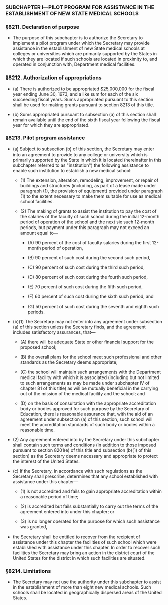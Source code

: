 ### SUBCHAPTER I—PILOT PROGRAM FOR ASSISTANCE IN THE ESTABLISHMENT OF NEW STATE MEDICAL SCHOOLS

### §8211. Declaration of purpose
* The purpose of this subchapter is to authorize the Secretary to implement a pilot program under which the Secretary may provide assistance in the establishment of new State medical schools at colleges or universities which are primarily supported by the States in which they are located if such schools are located in proximity to, and operated in conjunction with, Department medical facilities.

### §8212. Authorization of appropriations
* (a) There is authorized to be appropriated $25,000,000 for the fiscal year ending June 30, 1973, and a like sum for each of the six succeeding fiscal years. Sums appropriated pursuant to this section shall be used for making grants pursuant to section 8213 of this title.

* (b) Sums appropriated pursuant to subsection (a) of this section shall remain available until the end of the sixth fiscal year following the fiscal year for which they are appropriated.

### §8213. Pilot program assistance
* (a) Subject to subsection (b) of this section, the Secretary may enter into an agreement to provide to any college or university which is primarily supported by the State in which it is located (hereinafter in this subchapter referred to as "institution") the following assistance to enable such institution to establish a new medical school:

  * (1) The extension, alteration, remodeling, improvement, or repair of buildings and structures (including, as part of a lease made under paragraph (1), the provision of equipment) provided under paragraph (1) to the extent necessary to make them suitable for use as medical school facilities.

  * (2) The making of grants to assist the institution to pay the cost of the salaries of the faculty of such school during the initial 12-month period of operation of the school and the next six such 12-month periods, but payment under this paragraph may not exceed an amount equal to—

    * (A) 90 percent of the cost of faculty salaries during the first 12-month period of operation,

    * (B) 90 percent of such cost during the second such period,

    * (C) 90 percent of such cost during the third such period,

    * (D) 80 percent of such cost during the fourth such period,

    * (E) 70 percent of such cost during the fifth such period,

    * (F) 60 percent of such cost during the sixth such period, and

    * (G) 50 percent of such cost during the seventh and eighth such periods.


* (b)(1) The Secretary may not enter into any agreement under subsection (a) of this section unless the Secretary finds, and the agreement includes satisfactory assurances, that—

  * (A) there will be adequate State or other financial support for the proposed school;

  * (B) the overall plans for the school meet such professional and other standards as the Secretary deems appropriate;

  * (C) the school will maintain such arrangements with the Department medical facility with which it is associated (including but not limited to such arrangements as may be made under subchapter IV of chapter 81 of this title) as will be mutually beneficial in the carrying out of the mission of the medical facility and the school; and

  * (D) on the basis of consultation with the appropriate accreditation body or bodies approved for such purpose by the Secretary of Education, there is reasonable assurance that, with the aid of an agreement under subsection (a) of this section, such school will meet the accreditation standards of such body or bodies within a reasonable time.


* (2) Any agreement entered into by the Secretary under this subchapter shall contain such terms and conditions (in addition to those imposed pursuant to section 8201(e) of this title and subsection (b)(1) of this section) as the Secretary deems necessary and appropriate to protect the interest of the United States.

* (c) If the Secretary, in accordance with such regulations as the Secretary shall prescribe, determines that any school established with assistance under this chapter—

  * (1) is not accredited and fails to gain appropriate accreditation within a reasonable period of time;

  * (2) is accredited but fails substantially to carry out the terms of the agreement entered into under this chapter; or

  * (3) is no longer operated for the purpose for which such assistance was granted,


* the Secretary shall be entitled to recover from the recipient of assistance under this chapter the facilities of such school which were established with assistance under this chapter. In order to recover such facilities the Secretary may bring an action in the district court of the United States for the district in which such facilities are situated.

### §8214. Limitations
* The Secretary may not use the authority under this subchapter to assist in the establishment of more than eight new medical schools. Such schools shall be located in geographically dispersed areas of the United States.